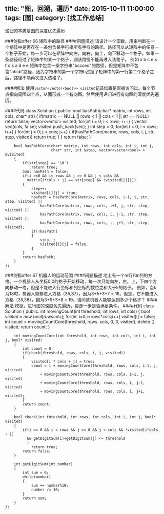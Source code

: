 title: "图，回溯，遍历"
date: 2015-10-11 11:00:00
tags: [图]
category: [找工作总结]
---

递归的本质是图的深度优先遍历

###剑指offer 66 矩阵中的路径
####问题描述
请设计一个函数，用来判断在一个矩阵中是否存在一条包含某字符串所有字符的路径。路径可以从矩阵中的任意一个格子开始，每一步可以在矩阵中向左，向右，向上，向下移动一个格子。如果一条路径经过了矩阵中的某一个格子，则该路径不能再进入该格子。 例如 a b c e s f c s a d e e 矩阵中包含一条字符串"bccced"的路径，但是矩阵中不包含"abcb"路径，因为字符串的第一个字符b占据了矩阵中的第一行第二个格子之后，路径不能再次进入该格子。

####解法
使用`vector<vector<bool>> visited`记录位置是否被访问过。每个节点指向周围四个点，从而形成一个有向图。然后使用递归进行有向图的深度优先遍历。

####代码
	class Solution {
	public:
	    bool hasPath(char* matrix, int rows, int cols, char* str)
	    {
	        if(matrix == NULL || rows < 1 || cols < 1 || str == NULL)
	            return false;
	        vector<vector<bool>> visited;
	        for(int i = 0; i < rows; i++)
	        {
	            vector<bool> vec(cols, false);
	            visited.push_back(vec);
	        }
	        int step = 0;
	        for(int i = 0; i < rows; i++)
	        {
	            for(int j = 0; j < cols; j++)
	            {
	                if(hasPathCore(matrix, rows, cols, i, j, str, step, visited))
	                    return true;
	            }
	        }
	        return false;
	    }
	      
	    bool hasPathCore(char* matrix, int rows, int cols, int i, int j,
	                     char* str, int &step, vector<vector<bool> > &visited)
	    {
	        if(str[step] == '\0')
	            return true;
	        bool hasPath = false;
	        if(i >=0 && i< rows && j >= 0 && j < cols &&
	          matrix[i*cols + j] == str[step] && !visited[i][j])
	        {
	            step++;
	            visited[i][j] = true;
	            hasPath = hasPathCore(matrix, rows, cols, i-1, j, str, step, visited) ||
	                hasPathCore(matrix, rows, cols, i+1, j, str, step, visited) ||
	                hasPathCore(matrix, rows, cols, i, j-1, str, step, visited) ||
	                hasPathCore(matrix, rows, cols, i, j+1, str, step, visited);
	            if(!hasPath)
	            {
	                step--;
	                visited[i][j] = false;
	            }
	        }
	        return hasPath;          
	    }
	};

###剑指offer 67 机器人的运动范围
####问题描述
地上有一个m行和n列的方格。一个机器人从坐标0,0的格子开始移动，每一次只能向左，右，上，下四个方向移动一格，但是不能进入行坐标和列坐标的数位之和大于k的格子。 例如，当k为18时，机器人能够进入方格（35,37），因为3+5+3+7 = 18。但是，它不能进入方格（35,38），因为3+5+3+8 = 19。请问该机器人能够达到多少个格子？
####解法
模拟，进行图的深度优先遍历，每走一步是否满足条件。
####代码
	class Solution {
	public:
	    int movingCount(int threshold, int rows, int cols)
	    {
	        bool *visited = new bool[rows*cols];
	        for(int i=0;i<rows*cols;i++)
	            visited[i] = false;
	        int count = movingCountCore(threshold, rows, cols, 0, 0, visited);
	        delete [] visited;
	        return count;
	    }
	     
	    int movingCountCore(int threshold, int rows, int cols, int i, int j, bool* visited)
	    {
	        int count = 0;
	        if(check(threshold, rows, cols, i, j, visited))
	        {
	            visited[i * cols + j] = true;
	            count = 1 + movingCountCore(threshold, rows, cols, i-1, j, visited)
	                + movingCountCore(threshold, rows, cols, i+1, j, visited)
	                + movingCountCore(threshold, rows, cols, i, j-1, visited)
	                + movingCountCore(threshold, rows, cols, i, j+1, visited);
	        }
	        return count;
	    }
	     
	    bool check(int threshold, int rows, int cols, int i, int j, bool* visited)
	    {
	        if(i >= 0 && i < rows && j >= 0 && j < cols && !visited[i*cols + j]
	          && getDigitSum(i)+getDigitSum(j) <= threshold
	          )  
	            return true;
	        return false;
	    }
	     
	    int getDigitSum(int number)
	    {
	        int sum = 0;
	        while(number)
	        {
	            sum += number%10;
	            number /= 10;
	        }
	        return sum;
	    }    
	};
